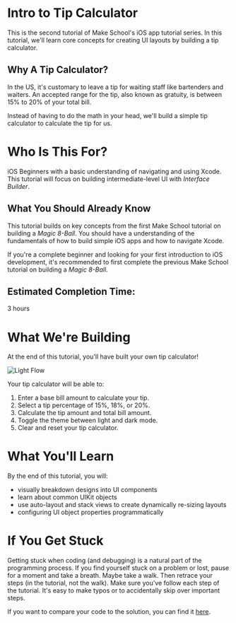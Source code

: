 # Intro to Tip Calculator

This is the second tutorial of Make School's iOS app tutorial series. In this tutorial, we'll learn core concepts for creating UI layouts by building a tip calculator.

## Why A Tip Calculator?

In the US, it's customary to leave a tip for waiting staff like bartenders and waiters. An accepted range for the tip, also known as gratuity, is between 15% to 20% of your total bill.

Instead of having to do the math in your head, we'll build a simple tip calculator to calculate the tip for us.

# Who Is This For?

iOS Beginners with a basic understanding of navigating and using Xcode. This tutorial will focus on building intermediate-level UI with _Interface Builder_.

## What You Should Already Know

This tutorial builds on key concepts from the first Make School tutorial on building a _Magic 8-Ball_. You should have a understanding of the fundamentals of how to build simple iOS apps and how to navigate Xcode.

If you're a complete beginner and looking for your first introduction to iOS development, it's recommended to first complete the previous Make School tutorial on building a _Magic 8-Ball_.

## Estimated Completion Time:

3 hours

# What We're Building

At the end of this tutorial, you'll have built your own tip calculator!

![Light Flow](assets/light_flow.png)

Your tip calculator will be able to:

1. Enter a base bill amount to calculate your tip.
2. Select a tip percentage of 15%, 18%, or 20%.
3. Calculate the tip amount and total bill amount.
4. Toggle the theme between light and dark mode.
5. Clear and reset your tip calculator.

# What You'll Learn

By the end of this tutorial, you will:

- visually breakdown designs into UI components
- learn about common UIKit objects
- use auto-layout and stack views to create dynamically re-sizing layouts
- configuring UI object properties programmatically

# If You Get Stuck

Getting stuck when coding (and debugging) is a natural part of the programming process. If you find yourself stuck on a problem or lost, pause for a moment and take a breath. Maybe take a walk. Then retrace your steps (in the tutorial, not the walk). Make sure you've follow each step of the tutorial. It's easy to make typos or to accidentally skip over important steps.

If you want to compare your code to the solution, you can find it [here](https://github.com/ellojess/Tip-Calculator).
